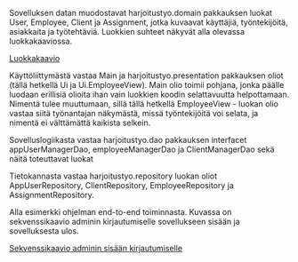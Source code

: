 Sovelluksen datan muodostavat harjoitustyo.domain pakkauksen luokat User, Employee, Client ja Assignment, jotka kuvaavat käyttäjiä, työntekijöitä, asiakkaita ja työtehtäviä. Luokkien suhteet näkyvät alla olevassa luokkakaaviossa.

[Luokkakaavio](https://github.com/RoniNiklas/ot-harjoitustyo/blob/master/dokumentaatio/LuokkakaavioUusi.jpg)

Käyttöliittymästä vastaa Main ja harjoitustyo.presentation pakkauksen oliot (tällä hetkellä Ui ja Ui.EmployeeView). Main olio toimii pohjana, jonka päälle luodaan erillisiä olioita ihan vain luokkien koodin selattavuutta helpottamaan. Nimentä tulee muuttumaan, sillä tällä hetkellä EmployeeView - luokan olio vastaa siitä työnantajan näkymästä, missä työntekijöitä voi selata, ja nimentä ei välttämättä kaikista selkein.

Sovelluslogiikasta vastaa harjoitustyo.dao pakkauksen interfacet appUserManagerDao, employeeManagerDao ja ClientManagerDao sekä näitä toteuttavat luokat

Tietokannasta vastaa harjoitustyo.repository luokan oliot AppUserRepository, ClientRepository, EmployeeRepository ja AssignmentRepository.

Alla esimerkki ohjelman end-to-end toiminnasta. Kuvassa on sekvenssikaavio adminin kirjautumiselle sovellukseen sisään ja sovelluksesta ulos.

[Sekvenssikaavio adminin sisään kirjautumiselle](https://github.com/RoniNiklas/ot-harjoitustyo/blob/master/dokumentaatio/sekvenssikaavioUusi.png)
